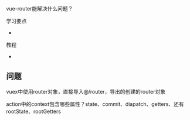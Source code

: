 vue-router能解决什么问题？

学习要点

- 

教程

- 



## 问题

vuex中使用router对象，直接导入@/router，导出的创建的router对象

action中的context包含哪些属性？state、commit、diapatch、getters、还有rootState、rootGetters



